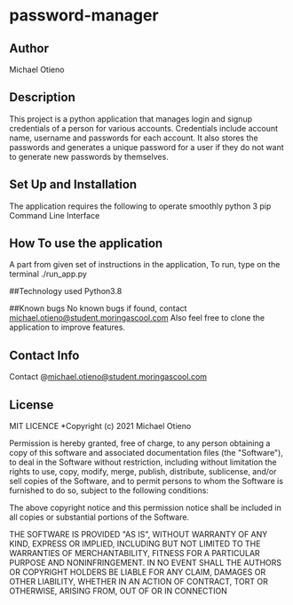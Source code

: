 # password-manager
## Author
Michael Otieno
## Description
This project is a python application that manages login and signup credentials of a person for various accounts. Credentials include account name,
username and passwords for each account. It also stores the passwords and generates a unique password for a user if they do not want to 
generate new passwords by themselves.

## Set Up and Installation
The application requires the following to operate smoothly
python 3
pip
Command Line Interface

## How To use the application
A part from given set of instructions in the application, To run, type on the terminal
  ./run_app.py
  
##Technology used
Python3.8

##Known bugs
No known bugs if found, contact michael.otieno@student.moringascool.com
Also feel free to clone the application to improve features.

## Contact Info
Contact @michael.otieno@student.moringascool.com

## License
MIT LICENCE *Copyright (c) 2021 Michael Otieno

Permission is hereby granted, free of charge, to any person obtaining a copy of this software and associated documentation files (the "Software"), to deal in the Software without restriction, including without limitation the rights to use, copy, modify, merge, publish, distribute, sublicense, and/or sell copies of the Software, and to permit persons to whom the Software is furnished to do so, subject to the following conditions:

The above copyright notice and this permission notice shall be included in all copies or substantial portions of the Software.

THE SOFTWARE IS PROVIDED "AS IS", WITHOUT WARRANTY OF ANY KIND, EXPRESS OR IMPLIED, INCLUDING BUT NOT LIMITED TO THE WARRANTIES OF MERCHANTABILITY, FITNESS FOR A PARTICULAR PURPOSE AND NONINFRINGEMENT. IN NO EVENT SHALL THE AUTHORS OR COPYRIGHT HOLDERS BE LIABLE FOR ANY CLAIM, DAMAGES OR OTHER LIABILITY, WHETHER IN AN ACTION OF CONTRACT, TORT OR OTHERWISE, ARISING FROM, OUT OF OR IN CONNECTION

